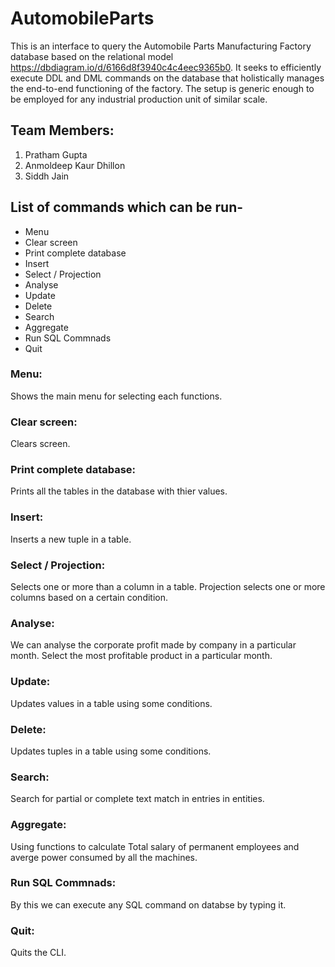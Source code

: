 # AutomobileParts
This is an interface to query the Automobile Parts Manufacturing Factory database based on the relational model https://dbdiagram.io/d/6166d8f3940c4c4eec9365b0. It seeks to efficiently execute DDL and DML commands on the database that holistically manages the end-to-end functioning of the factory. The setup is generic enough to be employed for any industrial production unit of similar scale. 

## Team Members:
1. Pratham Gupta
2. Anmoldeep Kaur Dhillon
3. Siddh Jain

## List of commands which can be run-
* Menu
* Clear screen
* Print complete database
* Insert 
* Select / Projection
* Analyse
* Update
* Delete
* Search
* Aggregate
* Run SQL Commnads
* Quit


### Menu:
Shows the main menu for selecting each functions.

### Clear screen:
Clears screen.

### Print complete database:
Prints all the tables in the database with thier values.

### Insert:
Inserts a new tuple in a table.

### Select / Projection:
Selects one or more than a column in a table. Projection selects one or more columns based on a certain condition.

### Analyse:
We can analyse the corporate profit made by company in a particular month.
Select the most profitable product in a particular month.

### Update:
Updates values in a table using some conditions.

### Delete:
Updates tuples in a table using some conditions.

### Search:
Search for partial or complete text match in entries in entities.

### Aggregate:
Using functions to calculate Total salary of permanent employees and averge power consumed by all the machines.

### Run SQL Commnads:
By this we can execute any SQL command on databse by typing it.

### Quit:
Quits the CLI.
